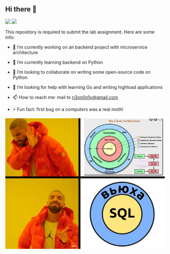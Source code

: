 ## Hi there 👋

![](https://img.shields.io/static/v1?label=Open-Source&message=Contribute&color=yellow)
![](https://img.shields.io/static/v1?label=Made-With&message=Markdown&color=green)

This repository is required to submit the lab assignment.
Here are some info:

- 🔭 I’m currently working on an backend project with microservice architecture
- 🌱 I’m currently learning backend on Python
- 👯 I’m looking to collaborate on writing some open-source code on Python
- 🤔 I’m looking for help with learning Go and writing highload applications

- 📫 How to reach me: mail to n3on0n1y@gmail.com
- ⚡ Fun fact: first bug on a computers was a real moth!


![alt text](https://github.com/Mattew017/Mattew017/blob/main/src/CA%20meme.jpg?raw=true)
